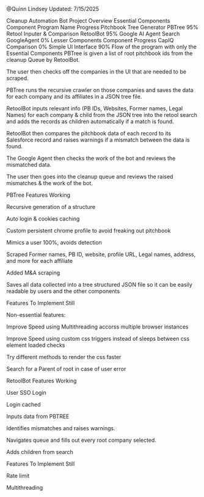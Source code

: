 @Quinn Lindsey Updated: 7/15/2025

Cleanup Automation Bot
Project Overview
Essential Components
Component	Program Name	Progress
Pitchbook Tree Generator	PBTree	95%
Retool Inputer & Comparison	RetoolBot	95%
Google AI Agent Search	GoogleAgent	0%
Lesser Components
Component	Progress
CapIQ Comparison	0%
Simple UI Interface	90%
Flow of the program with only the Essential Components
PBTree is given a list of root pitchbook ids from the cleanup Queue by RetoolBot.

The user then checks off the companies in the UI that are needed to be scraped.

PBTree runs the recursive crawler on those companies and saves the data for each company and its affiliates in a JSON tree file.

RetoolBot inputs relevant info (PB IDs, Websites, Former names, Legal Names) for each company & child from the JSON tree into the retool search and adds the records as children automatically if a match is found.

RetoolBot then compares the pitchbook data of each record to its Salesforce record and raises warnings if a mismatch between the data is found.

The Google Agent then checks the work of the bot and reviews the mismatched data.

The user then goes into the cleanup queue and reviews the raised mismatches & the work of the bot.

PBTree
Features Working

Recursive generation of a structure

Auto login & cookies caching

Custom persistent chrome profile to avoid freaking out pitchbook

Mimics a user 100%, avoids detection

Scraped Former names, PB ID, website, profile URL, Legal names, address, and more for each affiliate

Added M&A scraping

Saves all data collected into a tree structured JSON file so it can be easily readable by users and the other components

Features To Implement Still

Non-essential features:

Improve Speed using Multithreading accorss multiple browser instances

Improve Speed using custom css triggers instead of sleeps between css element loaded checks

Try different methods to render the css faster

Search for a Parent of root in case of user error

RetoolBot
Features Working

User SSO Login

Login cached

Inputs data from PBTREE

Identifies mismatches and raises warnings.

Navigates queue and fills out every root company selected.

Adds children from search

Features To Implement Still

Rate limit

Multithreading
